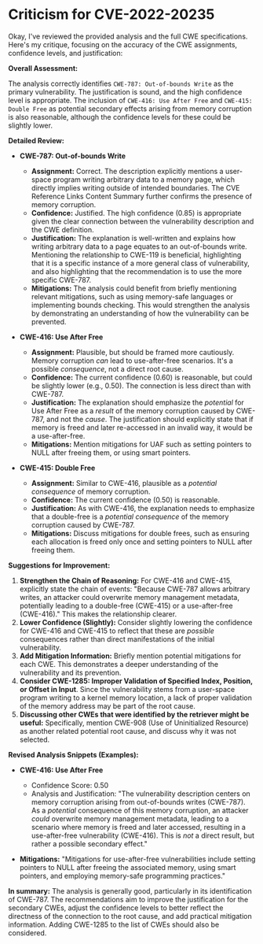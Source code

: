 # Criticism for CVE-2022-20235

Okay, I've reviewed the provided analysis and the full CWE specifications. Here's my critique, focusing on the accuracy of the CWE assignments, confidence levels, and justification:

**Overall Assessment:**

The analysis correctly identifies `CWE-787: Out-of-bounds Write` as the primary vulnerability. The justification is sound, and the high confidence level is appropriate. The inclusion of `CWE-416: Use After Free` and `CWE-415: Double Free` as potential secondary effects arising from memory corruption is also reasonable, although the confidence levels for these could be slightly lower.

**Detailed Review:**

*   **CWE-787: Out-of-bounds Write**

    *   **Assignment:** Correct. The description explicitly mentions a user-space program writing arbitrary data to a memory page, which directly implies writing outside of intended boundaries. The CVE Reference Links Content Summary further confirms the presence of memory corruption.
    *   **Confidence:** Justified. The high confidence (0.85) is appropriate given the clear connection between the vulnerability description and the CWE definition.
    *   **Justification:** The explanation is well-written and explains how writing arbitrary data to a page equates to an out-of-bounds write. Mentioning the relationship to CWE-119 is beneficial, highlighting that it is a specific instance of a more general class of vulnerability, and also highlighting that the recommendation is to use the more specific CWE-787.
    *   **Mitigations:** The analysis could benefit from briefly mentioning relevant mitigations, such as using memory-safe languages or implementing bounds checking. This would strengthen the analysis by demonstrating an understanding of how the vulnerability can be prevented.

*   **CWE-416: Use After Free**

    *   **Assignment:** Plausible, but should be framed more cautiously. Memory corruption *can* lead to use-after-free scenarios. It's a possible *consequence*, not a direct root cause.
    *   **Confidence:** The current confidence (0.60) is reasonable, but could be slightly lower (e.g., 0.50).  The connection is less direct than with CWE-787.
    *   **Justification:** The explanation should emphasize the *potential* for Use After Free as a *result* of the memory corruption caused by CWE-787, and not the *cause*.  The justification should explicitly state that if memory is freed and later re-accessed in an invalid way, it would be a use-after-free.
    *   **Mitigations:**  Mention mitigations for UAF such as setting pointers to NULL after freeing them, or using smart pointers.

*   **CWE-415: Double Free**

    *   **Assignment:** Similar to CWE-416, plausible as a *potential consequence* of memory corruption.
    *   **Confidence:** The current confidence (0.50) is reasonable.
    *   **Justification:** As with CWE-416, the explanation needs to emphasize that a double-free is a *potential consequence* of the memory corruption caused by CWE-787.
    *   **Mitigations:** Discuss mitigations for double frees, such as ensuring each allocation is freed only once and setting pointers to NULL after freeing them.

**Suggestions for Improvement:**

1.  **Strengthen the Chain of Reasoning:**  For CWE-416 and CWE-415, explicitly state the chain of events: "Because CWE-787 allows arbitrary writes, an attacker could overwrite memory management metadata, potentially leading to a double-free (CWE-415) or a use-after-free (CWE-416)." This makes the relationship clearer.
2.  **Lower Confidence (Slightly):** Consider slightly lowering the confidence for CWE-416 and CWE-415 to reflect that these are *possible* consequences rather than direct manifestations of the initial vulnerability.
3.  **Add Mitigation Information:** Briefly mention potential mitigations for each CWE. This demonstrates a deeper understanding of the vulnerability and its prevention.
4.  **Consider CWE-1285: Improper Validation of Specified Index, Position, or Offset in Input**. Since the vulnerability stems from a user-space program writing to a kernel memory location, a lack of proper validation of the memory address may be part of the root cause.
5.  **Discussing other CWEs that were identified by the retriever might be useful:** Specifically, mention CWE-908 (Use of Uninitialized Resource) as another related potential root cause, and discuss why it was not selected.

**Revised Analysis Snippets (Examples):**

*   **CWE-416: Use After Free**
    *   Confidence Score: 0.50
    *   Analysis and Justification: "The vulnerability description centers on memory corruption arising from out-of-bounds writes (CWE-787). As a *potential* consequence of this memory corruption, an attacker *could* overwrite memory management metadata, leading to a scenario where memory is freed and later accessed, resulting in a use-after-free vulnerability (CWE-416).  This is *not* a direct result, but rather a possible secondary effect."

*   **Mitigations:** "Mitigations for use-after-free vulnerabilities include setting pointers to NULL after freeing the associated memory, using smart pointers, and employing memory-safe programming practices."

**In summary:** The analysis is generally good, particularly in its identification of CWE-787. The recommendations aim to improve the justification for the secondary CWEs, adjust the confidence levels to better reflect the directness of the connection to the root cause, and add practical mitigation information. Adding CWE-1285 to the list of CWEs should also be considered.